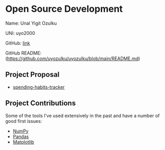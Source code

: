 # Open Source Development

Name: Unal Yigit Ozulku

UNI: uyo2000

GitHub: [link](https://github.com/uyozulku)

GitHub README: (<https://github.com/uyozulku/uyozulku/blob/main/README.md>)

## Project Proposal

- [spending-habits-tracker](../projects/python/spending-habits-tracker.md)

## Project Contributions

Some of the tools I've used extensively in the past and have a number of good first issues:

- [NumPy](../projects/python/numpy.md)
- [Pandas](../projects/python/pandas.md)
- [Matplotlib](../projects/python/matplotlib.md)
